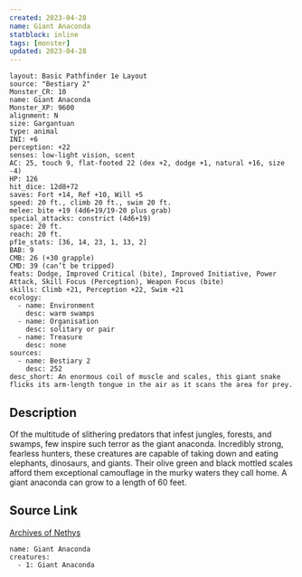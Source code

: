 ```yaml
---
created: 2023-04-28
name: Giant Anaconda
statblock: inline
tags: [monster]
updated: 2023-04-28
---
```

```statblock
layout: Basic Pathfinder 1e Layout
source: "Bestiary 2"
Monster_CR: 10
name: Giant Anaconda
Monster_XP: 9600
alignment: N
size: Gargantuan
type: animal
INI: +6
perception: +22
senses: low-light vision, scent
AC: 25, touch 9, flat-footed 22 (dex +2, dodge +1, natural +16, size -4)
HP: 126
hit_dice: 12d8+72
saves: Fort +14, Ref +10, Will +5
speed: 20 ft., climb 20 ft., swim 20 ft.
melee: bite +19 (4d6+19/19-20 plus grab)
special_attacks: constrict (4d6+19)
space: 20 ft.
reach: 20 ft.
pf1e_stats: [36, 14, 23, 1, 13, 2]
BAB: 9
CMB: 26 (+30 grapple)
CMD: 39 (can’t be tripped)
feats: Dodge, Improved Critical (bite), Improved Initiative, Power Attack, Skill Focus (Perception), Weapon Focus (bite)
skills: Climb +21, Perception +22, Swim +21
ecology:
  - name: Environment
    desc: warm swamps
  - name: Organisation
    desc: solitary or pair
  - name: Treasure
    desc: none
sources:
  - name: Bestiary 2
    desc: 252
desc_short: An enormous coil of muscle and scales, this giant snake flicks its arm-length tongue in the air as it scans the area for prey.
```
## Description
Of the multitude of slithering predators that infest jungles, forests, and swamps, few inspire such terror as the giant anaconda. Incredibly strong, fearless hunters, these creatures are capable of taking down and eating elephants, dinosaurs, and giants. Their olive green and black mottled scales afford them exceptional camouflage in the murky waters they call home. A giant anaconda can grow to a length of 60 feet.
## Source Link
[Archives of Nethys](https://aonprd.com/MonsterDisplay.aspx?ItemName=Giant%20Anaconda)
```encounter-table
name: Giant Anaconda
creatures:
  - 1: Giant Anaconda
```
